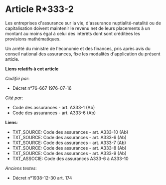# Article R*333-2

Les entreprises d'assurance sur la vie, d'assurance nuptialité-natalité ou de capitalisation doivent maintenir le revenu net
de leurs placements à un montant au moins égal à celui des intérêts dont sont créditées les provisions mathématiques.

Un arrêté du ministre de l'économie et des finances, pris après avis du conseil national des assurances, fixe les modalités
d'application du présent article.

**Liens relatifs à cet article**

_Codifié par_:

  - Décret n°76-667 1976-07-16

_Cité par_:

  - Code des assurances - art. A333-1 (Ab)
  - Code des assurances - art. A333-6 (Ab)

**Liens**:

  - TXT_SOURCE: Code des assurances - art. A333-10 (Ab)
  - TXT_SOURCE: Code des assurances - art. A333-6 (Ab)
  - TXT_SOURCE: Code des assurances - art. A333-7 (Ab)
  - TXT_SOURCE: Code des assurances - art. A333-8 (Ab)
  - TXT_SOURCE: Code des assurances - art. A333-9 (Ab)
  - TXT_ASSOCIE: Code des assurances A333-6 à A333-10

_Anciens textes_:

  - Décret n°1938-12-30 art. 174
